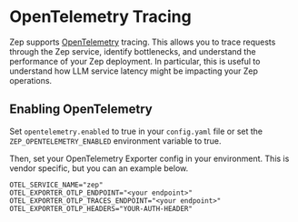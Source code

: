 # OpenTelemetry Tracing

Zep supports [OpenTelemetry](https://opentelemetry.io/) tracing. This allows you to trace requests through the Zep service, identify bottlenecks, and understand the performance of your Zep deployment. In particular, this is useful to understand how LLM service latency might be impacting your Zep operations.

## Enabling OpenTelemetry

Set `opentelemetry.enabled` to true in your `config.yaml` file or set the `ZEP_OPENTELEMETRY_ENABLED` environment variable to true. 

Then, set your OpenTelemetry Exporter config in your environment. This is vendor specific, but you can an example below.

```
OTEL_SERVICE_NAME="zep"
OTEL_EXPORTER_OTLP_ENDPOINT="<your endpoint>"
OTEL_EXPORTER_OTLP_TRACES_ENDPOINT="<your endpoint>"
OTEL_EXPORTER_OTLP_HEADERS="YOUR-AUTH-HEADER"
```
